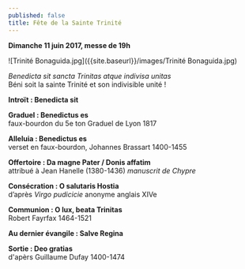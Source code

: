 ```yaml
---
published: false
title: Fête de la Sainte Trinité
---
```

**Dimanche 11 juin 2017, messe de 19h**  

![Trinité Bonaguida.jpg]({{site.baseurl}}/images/Trinité Bonaguida.jpg)

*Benedicta sit sancta Trinitas atque indivisa unitas*  
Béni soit la sainte Trinité et son indivisible unité !

**Introït : Benedicta sit**

**Graduel : Benedictus es**  
faux-bourdon du 5e ton Graduel de Lyon 1817

**Alleluia : Benedictus es**  
verset en faux-bourdon, Johannes Brassart 1400-1455

**Offertoire : Da magne Pater / Donis affatim**  
attribué à Jean Hanelle (1380-1436) *manuscrit de Chypre*

**Consécration : O salutaris Hostia**  
d’après *Virgo pudicicie* anonyme anglais XIVe

**Communion : O lux, beata Trinitas**  
Robert Fayrfax 1464-1521

**Au dernier évangile : Salve Regina**

**Sortie : Deo gratias**  
d'apèrs Guillaume Dufay 1400-1474

